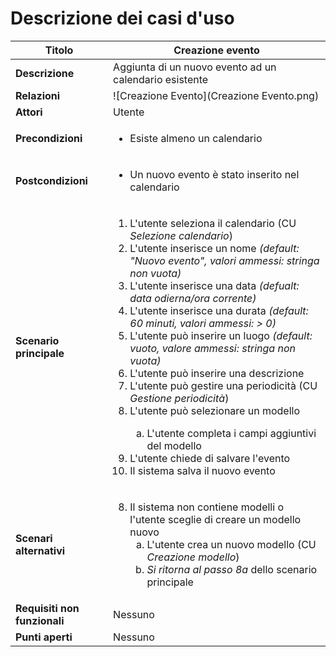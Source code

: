 Descrizione dei casi d'uso
===

Titolo | Creazione evento
--- | ---
**Descrizione** | Aggiunta di un nuovo evento ad un calendario esistente
**Relazioni** | ![Creazione Evento](Creazione Evento.png)
**Attori** | Utente
**Precondizioni** | <ul><li>Esiste almeno un calendario</li></ul>
**Postcondizioni** | <ul><li>Un nuovo evento è stato inserito nel calendario</li></ul>
**Scenario principale** | <ol><li>L'utente seleziona il calendario (CU *Selezione calendario*)</li><li>L'utente inserisce un nome *(default: "Nuovo evento", valori ammessi: stringa non vuota)*</li><li>L'utente inserisce una data *(defualt: data odierna/ora corrente)*</li><li>L'utente inserisce una durata *(default: 60 minuti, valori ammessi: > 0)*</li><li>L'utente può inserire un luogo *(default: vuoto, valore ammessi: stringa non vuota)*</li><li>L'utente può inserire una descrizione</li><li>L'utente può gestire una periodicità (CU *Gestione periodicità*)</li><li>L'utente può selezionare un modello</li><ol type=a><li>L'utente completa i campi aggiuntivi del modello</li></ol><li>L'utente chiede di salvare l'evento</li><li>Il sistema salva il nuovo evento</ol>
**Scenari alternativi** | <ol start=8><li>Il sistema non contiene modelli o l'utente sceglie di creare un modello nuovo<ol type=a><li>L'utente crea un nuovo modello (CU *Creazione modello*)</li><li>*Si ritorna al passo 8a* dello scenario principale</li></ol></li></ol>
**Requisiti non funzionali** | Nessuno
**Punti aperti** | Nessuno


